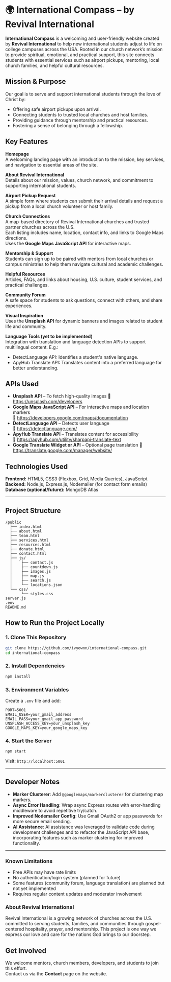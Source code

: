 # 🌍 International Compass – by Revival International

**International Compass** is a welcoming and user-friendly website created by **Revival International** to help new international students adjust to life on college campuses across the USA. Rooted in our church network’s mission to provide spiritual, emotional, and practical support, this site connects students with essential services such as airport pickups, mentoring, local church families, and helpful cultural resources.

## Mission & Purpose

Our goal is to serve and support international students through the love of Christ by:

- Offering safe airport pickups upon arrival.
- Connecting students to trusted local churches and host families.
- Providing guidance through mentorship and practical resources.
- Fostering a sense of belonging through a fellowship.

## Key Features

**Homepage**  
A welcoming landing page with an introduction to the mission, key services, and navigation to essential areas of the site.

**About Revival International**  
Details about our mission, values, church network, and commitment to supporting international students.

**Airport Pickup Request**  
A simple form where students can submit their arrival details and request a pickup from a local church volunteer or host family.

**Church Connections**  
A map-based directory of Revival International churches and trusted partner churches across the U.S.  
Each listing includes name, location, contact info, and links to Google Maps directions.  
Uses the **Google Maps JavaScript API** for interactive maps.

**Mentorship & Support**  
Students can sign up to be paired with mentors from local churches or campus ministries to help them navigate cultural and academic challenges.

**Helpful Resources**  
Articles, FAQs, and links about housing, U.S. culture, student services, and practical challenges.

**Community Forum**  
A safe space for students to ask questions, connect with others, and share experiences.

**Visual Inspiration**  
Uses the **Unsplash API** for dynamic banners and images related to student life and community.

**Language Tools (yet to be implemented)**  
Integration with translation and language detection APIs to support multilingual content. E.g.:

- DetectLanguage API: Identifies a student's native language.
- ApyHub Translate API: Translates content into a preferred language for better understanding.

## APIs Used

- **Unsplash API** – To fetch high-quality images
  🔗 https://unsplash.com/developers
- **Google Maps JavaScript API** – For interactive maps and location markers  
   🔗 https://developers.google.com/maps/documentation
- **DetectLanguage API** – Detects user language  
   🔗 https://detectlanguage.com/
- **ApyHub Translate API** – Translates content for accessibility  
   🔗 https://apyhub.com/utility/sharpapi-translate-text
- **Google Translate Widget or API** – Optional page translation
  🔗 https://translate.google.com/manager/website/

## Technologies Used

**Frontend:** HTML5, CSS3 (Flexbox, Grid, Media Queries), JavaScript  
**Backend:** Node.js, Express.js, Nodemailer (for contact form emails)  
**Database (optional/future):** MongoDB Atlas

---

## Project Structure

```
/public
  ├── index.html
  ├── about.html
  ├── team.html
  ├── services.html
  ├── resources.html
  ├── donate.html
  ├── contact.html
  ├── js/
  │    ├── contact.js
  │    ├── countdown.js
  │    ├── images.js
  │    ├── map.js
  │    ├── search.js
  │    └── locations.json
  └── css/
       └── styles.css
server.js
.env
README.md

```

## How to Run the Project Locally

### 1. Clone This Repository

```bash
git clone https://github.com/ivyownn/international-compass.git
cd international-compass
```

### 2. Install Dependencies

```bash
npm install
```

### 3. Environment Variables

Create a `.env` file and add:

```
PORT=5001
EMAIL_USER=your_gmail_address
EMAIL_PASS=your_gmail_app_password
UNSPLASH_ACCESS_KEY=your_unsplash_key
GOOGLE_MAPS_KEY=your_google_maps_key
```

### 4. Start the Server

```bash
npm start
```

Visit: `http://localhost:5001`

---

## Developer Notes

- **Marker Clusterer**: Add `@googlemaps/markerclusterer` for clustering map markers.
- **Async Error Handling**: Wrap async Express routes with error-handling middleware to avoid repetitive try/catch.
- **Improved Nodemailer Config**: Use Gmail OAuth2 or app passwords for more secure email sending.
- **AI Assistance**: AI assistance was leveraged to validate code during development challenges and to refactor the JavaScript API base, incorporating features such as marker clustering for improved functionality.

---

### Known Limitations

- Free APIs may have rate limits
- No authentication/login system (planned for future)
- Some features (community forum, language translation) are planned but not yet implemented
- Requires regular content updates and moderator involvement

### About Revival International

Revival International is a growing network of churches across the U.S. committed to serving students, families, and communities through gospel-centered hospitality, prayer, and mentorship. This project is one way we express our love and care for the nations God brings to our doorstep.

## Get Involved

We welcome mentors, church members, developers, and students to join this effort.  
Contact us via the **Contact** page on the website.

